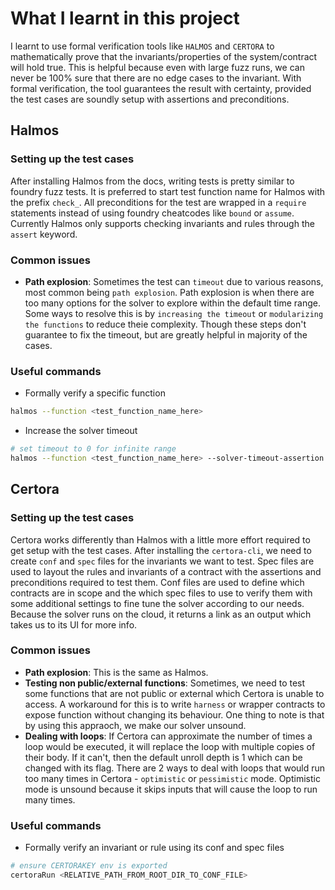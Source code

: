 # What I learnt in this project

I learnt to use formal verification tools like `HALMOS` and `CERTORA` to mathematically prove that the invariants/properties of the system/contract will hold true. This is helpful because even with large fuzz runs, we can never be 100% sure that there are no edge cases to the invariant. With formal verification, the tool guarantees the result with certainty, provided the test cases are soundly setup with assertions and preconditions.

## Halmos

### Setting up the test cases
After installing Halmos from the docs, writing tests is pretty similar to foundry fuzz tests. It is preferred to start test function name for Halmos with the prefix `check_`. All preconditions for the test are wrapped in a `require` statements instead of using foundry cheatcodes like `bound` or `assume`. Currently Halmos only supports checking invariants and rules through the `assert` keyword.

### Common issues
- **Path explosion**: Sometimes the test can `timeout` due to various reasons, most common being `path explosion`. Path explosion is when there are too many options for the solver to explore within the default time range. Some ways to resolve this is by `increasing the timeout` or `modularizing the functions` to reduce theie complexity. Though these steps don't guarantee to fix the timeout, but are greatly helpful in majority of the cases.

### Useful commands
- Formally verify a specific function
```bash
halmos --function <test_function_name_here>
```
- Increase the solver timeout
```bash
# set timeout to 0 for infinite range
halmos --function <test_function_name_here> --solver-timeout-assertion <timeout_ms_here>
```

## Certora

### Setting up the test cases
Certora works differently than Halmos with a little more effort required to get setup with the test cases. After installing the `certora-cli`, we need to create `conf` and `spec` files for the invariants we want to test. Spec files are used to layout the rules and invariants of a contract with the assertions and preconditions required to test them. Conf files are used to define which contracts are in scope and the which spec files to use to verify them with some additional settings to fine tune the solver according to our needs. Because the solver runs on the cloud, it returns a link as an output which takes us to its UI for more info.

### Common issues
- **Path explosion**: This is the same as Halmos.
- **Testing non public/external functions**: Sometimes, we need to test some functions that are not public or external which Certora is unable to access. A workaround for this is to write `harness` or wrapper contracts to expose function without changing its behaviour. One thing to note is that by using this appraoch, we make our solver unsound.
- **Dealing with loops**: If Certora can approximate the number of times a loop would be executed, it will replace the loop with multiple copies of their body. If it can't, then the default unroll depth is 1 which can be changed with its flag. There are 2 ways to deal with loops that would run too many times in Certora - `optimistic` or `pessimistic` mode. Optimistic mode is unsound because it skips inputs that will cause the loop to run many times.

### Useful commands
- Formally verify an invariant or rule using its conf and spec files
```bash
# ensure CERTORAKEY env is exported
certoraRun <RELATIVE_PATH_FROM_ROOT_DIR_TO_CONF_FILE>
```